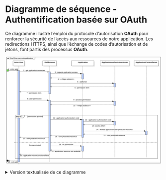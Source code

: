 # Diagramme de séquence - Authentification basée sur OAuth

Ce diagramme illustre l’emploi du protocole d’autorisation **OAuth** pour renforcer la sécurité de l’accès aux ressources de notre application. Les redirections HTTPS, ainsi que l’échange de codes d’autorisation et de jetons, font partis des processus **OAuth**.

![Représentation UML-Diagramme de séquence - authentification](../Assets/Images/AuthentificationSequenceDiagram.png)

<details>
<summary>Version textualisée de ce diagramme</summary>

### Participants
- **Utilisateur** : La personne qui souhaite accéder à l'application.
- **Navigateur Web** : Le programme utilisé par l'utilisateur pour interagir avec l'application.
- **Application** : Le logiciel que l'utilisateur cherche à utiliser.
- **Serveur d'Autorisation** : Le système qui vérifie si l'utilisateur a le droit d'accéder à certaines parties de l'application et qui accorde ces accès.
- **Serveur de Contenu** : Le système qui stocke les informations auxquelles l'utilisateur essaie d'accéder.

### Flux du Processus

1. **Point de départ** : Là où l'utilisateur commence son action.
2. **Demander des ressources** : L'utilisateur demande, via son navigateur, à accéder aux contenus de l'application.
3. **Demande d'accès à l'application** : Le navigateur envoie une demande pour accéder à l'application.
4. **Redirection sécurisée** : L'application redirige le navigateur vers le serveur qui gère les autorisations.
5. **Autorisation** : Le serveur qui gère les autorisations reçoit la demande.
6. **Formulaire de permission** : Ce serveur envoie un formulaire pour demander la permission de l'utilisateur.
7. **Affichage du formulaire** : Le formulaire est montré à l'utilisateur.
8. **Donner la permission** : L'utilisateur donne son accord via le formulaire.

### Gestion des Alternatives

- **Traitement de la permission** :
  - **Si l'accord est donné, le processus continue**
    - 9. **Traitement de la permission** : Le serveur traite l'accord donné par l'utilisateur.
    - 10. **Redirection sécurisée** : Le navigateur est redirigé vers l'application avec un code spécial d'autorisation.
    - 11. **Code d'autorisation de l'application** : L'application reçoit ce code.
    - 12. **Envoi du code d'autorisation au serveur** : L'application envoie ce code au serveur d'autorisation.
    - 13. **Jeton d'accès** : Le serveur envoie un jeton qui permet d'accéder aux informations protégées.
    - 14. **Accès aux informations protégées** : L'application utilise ce jeton pour demander l'accès aux informations protégées stockées sur le serveur de contenu.
    - 15. **Ressources protégées de l'utilisateur** : Le serveur de contenu envoie les informations protégées à l'application.
    - 16. **Livraison des informations protégées** : Les informations sont fournies à l'utilisateur.
    - 17. **Ressources de l'utilisateur protégées et délivrées** : Les ressources protégées sont finalement rendues accessibles à l'utilisateur.
  - **Si l'accord n'est pas donné, le processus échoue** :
    - 18. **Aucune permission accordée** : L'accès n'est pas autorisé.
    - 19. **Ressource non disponible** : L'application indique que la ressource demandée n'est pas accessible.
    - 20. **Affichage de la ressource non disponible** : Le navigateur affiche un message indiquant que la ressource n'est pas accessible.

21. **Fin du processus** : Le processus se termine, que l'utilisateur ait ou non obtenu l'accès.
</details>
